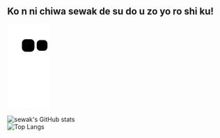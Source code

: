 ## Ko n ni chiwa  sewak de su do u zo yo ro shi ku!

![Ohhh Here Might be snake.](https://github.com/sewakgautam/sewakgautam/blob/output/github-contribution-grid-snake.svg)

![sewak's GitHub stats](https://github-readme-stats.vercel.app/api?username=sewakgautam&show_icons=true&theme=tokyonight) \
![Top Langs](https://github-readme-stats.vercel.app/api/top-langs/?username=sewakgautam&layout=compact)
